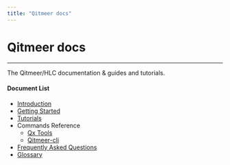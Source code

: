 ```yaml
---
title: "Qitmeer docs"
---
```


# Qitmeer docs

------------

The Qitmeer/HLC documentation &amp; guides and tutorials.

#### Document List
 - [Introduction](./intro/)
 - [Getting Started](./getstart/)
 - [Tutorials](./tutorials/)
 - Commands Reference
   - [Qx Tools](./qxtools/)
   - [Qitmeer-cli](./qitmeer-cli/)
 - [Frequently Asked Questions](./faqs/)
 - [Glossary](./glossary)
